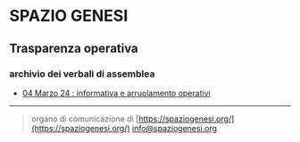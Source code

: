 <!-- Matomo -->
<script>
  var _paq = window._paq = window._paq || [];
  /* tracker methods like "setCustomDimension" should be called before "trackPageView" */
  _paq.push(['trackPageView']);
  _paq.push(['enableLinkTracking']);
  (function() {
    var u="//matomodocker.azurewebsites.net/";
    _paq.push(['setTrackerUrl', u+'matomo.php']);
    _paq.push(['setSiteId', '7']);
    var d=document, g=d.createElement('script'), s=d.getElementsByTagName('script')[0];
    g.async=true; g.src=u+'matomo.js'; s.parentNode.insertBefore(g,s);
  })();
</script>
<!-- End Matomo Code -->


<svg version="1.0" xmlns="http://www.w3.org/2000/svg"
 width="80.000000pt" viewBox="0 0 580.000000 481.000000"
 preserveAspectRatio="xMidYMid meet">

<g transform="translate(0.000000,481.000000) scale(0.100000,-0.100000)"
fill="#000000" stroke="none">
<path d="M2175 4799 c-729 -75 -1378 -467 -1780 -1074 -82 -124 -203 -366
-252 -505 -100 -282 -137 -506 -137 -815 0 -222 6 -283 46 -497 l23 -118 1396
0 1397 0 26 -83 c37 -117 49 -216 43 -332 -24 -405 -299 -739 -698 -847 -120
-32 -328 -32 -448 0 -105 29 -210 76 -301 138 -77 51 -201 176 -240 242 l-25
41 -368 1 -368 0 63 -76 c142 -172 345 -355 533 -479 124 -82 366 -203 505
-252 281 -100 505 -137 815 -137 310 0 534 37 815 137 139 49 381 170 505 252
265 175 514 425 690 690 94 141 214 391 269 558 l49 147 534 0 533 0 0 565 0
565 -1944 0 -1943 0 -27 59 c-53 119 -70 203 -70 361 0 168 18 251 84 388 51
106 88 161 169 246 83 86 166 145 275 197 142 66 218 82 391 82 122 0 165 -4
228 -21 99 -27 232 -89 310 -146 74 -52 190 -172 232 -238 l30 -48 413 0 c226
0 412 2 412 5 0 14 -172 214 -256 299 -190 190 -374 323 -619 447 -232 117
-479 196 -735 234 -127 19 -452 27 -575 14z"/>
</g>
</svg>


# SPAZIO GENESI
## Trasparenza operativa
### archivio dei verbali di assemblea

* [04 Marzo 24 : informativa e arruolamento operativi](./verbali/240404.md)

---
> organo di comunicazione di [https://spaziogenesi.org/](https://spaziogenesi.org/) info@spaziogenesi.org
